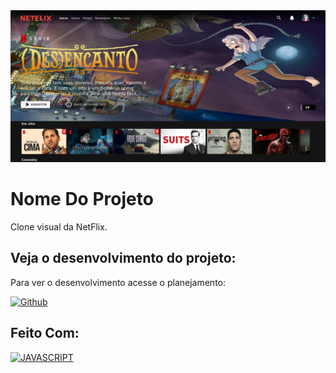 <img src="/src/assets/Screenshot 2022-01-11 at 15-04-37 Netflix.png" alt="Netflix">

# Nome Do Projeto

Clone visual da NetFlix.

## Veja o desenvolvimento do projeto:

Para ver o desenvolvimento acesse o planejamento:

[![Github](https://img.shields.io/badge/GitHub-100000?style=for-the-badge&logo=github&logoColor=white)](https://github.com/Dopaminado/Netflix-Clone)

## Feito Com:
[![JAVASCRIPT](https://img.shields.io/badge/JavaScript-F7DF1E?style=for-the-badge&logo=javascript&logoColor=black)](https://developer.mozilla.org/pt-BR/docs/Web/JavaScript)

